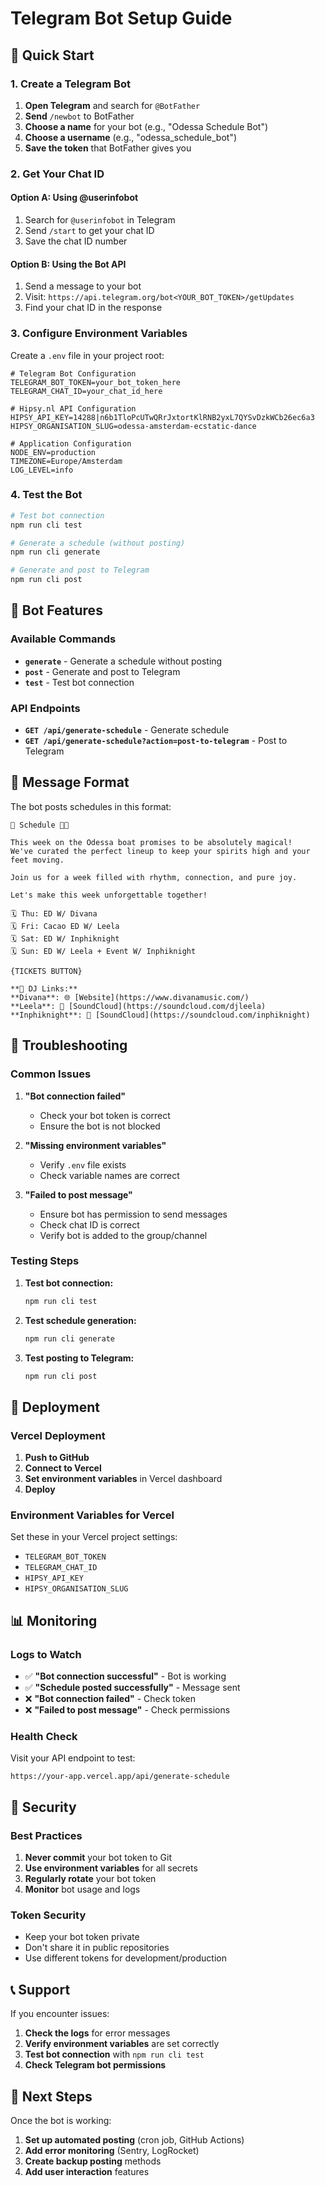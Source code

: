 # Telegram Bot Setup Guide

## 🚀 Quick Start

### 1. Create a Telegram Bot

1. **Open Telegram** and search for `@BotFather`
2. **Send** `/newbot` to BotFather
3. **Choose a name** for your bot (e.g., "Odessa Schedule Bot")
4. **Choose a username** (e.g., "odessa_schedule_bot")
5. **Save the token** that BotFather gives you

### 2. Get Your Chat ID

#### Option A: Using @userinfobot
1. Search for `@userinfobot` in Telegram
2. Send `/start` to get your chat ID
3. Save the chat ID number

#### Option B: Using the Bot API
1. Send a message to your bot
2. Visit: `https://api.telegram.org/bot<YOUR_BOT_TOKEN>/getUpdates`
3. Find your chat ID in the response

### 3. Configure Environment Variables

Create a `.env` file in your project root:

```env
# Telegram Bot Configuration
TELEGRAM_BOT_TOKEN=your_bot_token_here
TELEGRAM_CHAT_ID=your_chat_id_here

# Hipsy.nl API Configuration
HIPSY_API_KEY=14288|n6b1TloPcUTwQRrJxtortKlRNB2yxL7QYSvDzkWCb26ec6a3
HIPSY_ORGANISATION_SLUG=odessa-amsterdam-ecstatic-dance

# Application Configuration
NODE_ENV=production
TIMEZONE=Europe/Amsterdam
LOG_LEVEL=info
```

### 4. Test the Bot

```bash
# Test bot connection
npm run cli test

# Generate a schedule (without posting)
npm run cli generate

# Generate and post to Telegram
npm run cli post
```

## 🤖 Bot Features

### Available Commands

- **`generate`** - Generate a schedule without posting
- **`post`** - Generate and post to Telegram
- **`test`** - Test bot connection

### API Endpoints

- **`GET /api/generate-schedule`** - Generate schedule
- **`GET /api/generate-schedule?action=post-to-telegram`** - Post to Telegram

## 📱 Message Format

The bot posts schedules in this format:

```
🪩 Schedule 🌴🎶

This week on the Odessa boat promises to be absolutely magical! 
We've curated the perfect lineup to keep your spirits high and your feet moving.

Join us for a week filled with rhythm, connection, and pure joy.

Let's make this week unforgettable together!

🗓️ Thu: ED W/ Divana
🗓️ Fri: Cacao ED W/ Leela
🗓️ Sat: ED W/ Inphiknight
🗓️ Sun: ED W/ Leela + Event W/ Inphiknight

{TICKETS BUTTON}

**🎵 DJ Links:**
**Divana**: 🌐 [Website](https://www.divanamusic.com/)
**Leela**: 🎵 [SoundCloud](https://soundcloud.com/djleela)
**Inphiknight**: 🎵 [SoundCloud](https://soundcloud.com/inphiknight)
```

## 🔧 Troubleshooting

### Common Issues

1. **"Bot connection failed"**
   - Check your bot token is correct
   - Ensure the bot is not blocked

2. **"Missing environment variables"**
   - Verify `.env` file exists
   - Check variable names are correct

3. **"Failed to post message"**
   - Ensure bot has permission to send messages
   - Check chat ID is correct
   - Verify bot is added to the group/channel

### Testing Steps

1. **Test bot connection:**
   ```bash
   npm run cli test
   ```

2. **Test schedule generation:**
   ```bash
   npm run cli generate
   ```

3. **Test posting to Telegram:**
   ```bash
   npm run cli post
   ```

## 🚀 Deployment

### Vercel Deployment

1. **Push to GitHub**
2. **Connect to Vercel**
3. **Set environment variables** in Vercel dashboard
4. **Deploy**

### Environment Variables for Vercel

Set these in your Vercel project settings:

- `TELEGRAM_BOT_TOKEN`
- `TELEGRAM_CHAT_ID`
- `HIPSY_API_KEY`
- `HIPSY_ORGANISATION_SLUG`

## 📊 Monitoring

### Logs to Watch

- ✅ **"Bot connection successful"** - Bot is working
- ✅ **"Schedule posted successfully"** - Message sent
- ❌ **"Bot connection failed"** - Check token
- ❌ **"Failed to post message"** - Check permissions

### Health Check

Visit your API endpoint to test:
```
https://your-app.vercel.app/api/generate-schedule
```

## 🔐 Security

### Best Practices

1. **Never commit** your bot token to Git
2. **Use environment variables** for all secrets
3. **Regularly rotate** your bot token
4. **Monitor** bot usage and logs

### Token Security

- Keep your bot token private
- Don't share it in public repositories
- Use different tokens for development/production

## 📞 Support

If you encounter issues:

1. **Check the logs** for error messages
2. **Verify environment variables** are set correctly
3. **Test bot connection** with `npm run cli test`
4. **Check Telegram bot permissions**

## 🎯 Next Steps

Once the bot is working:

1. **Set up automated posting** (cron job, GitHub Actions)
2. **Add error monitoring** (Sentry, LogRocket)
3. **Create backup posting** methods
4. **Add user interaction** features 
